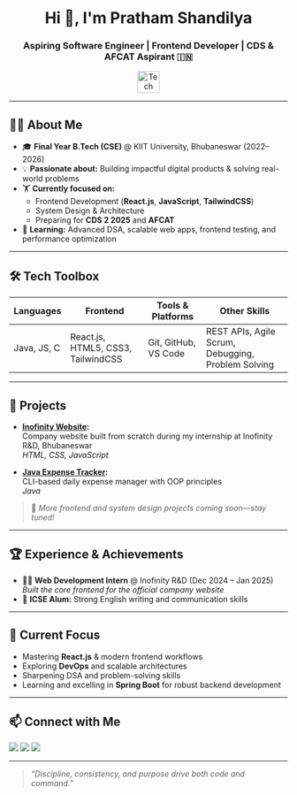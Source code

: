 <h1 align="center">Hi 👋, I'm Pratham Shandilya</h1>
<h3 align="center">Aspiring Software Engineer | Frontend Developer | CDS & AFCAT Aspirant 🇮🇳</h3>

<p align="center">
  <img src="https://skillicons.dev/icons?i=java,js,html,css,react,tailwind,git,github,vscode" alt="Tech Stack" height="40"/>
</p>

---

## 👨‍💻 About Me

- 🎓 **Final Year B.Tech (CSE)** @ KIIT University, Bhubaneswar (2022–2026)
- 💡 **Passionate about:** Building impactful digital products & solving real-world problems
- 🏋️ **Currently focused on:**
  - Frontend Development (**React.js**, **JavaScript**, **TailwindCSS**)
  - System Design & Architecture
  - Preparing for **CDS 2 2025** and **AFCAT**
- 🌱 **Learning:** Advanced DSA, scalable web apps, frontend testing, and performance optimization

---

## 🛠️ Tech Toolbox

| Languages       | Frontend                     | Tools & Platforms          | Other Skills                        |
|-----------------|-----------------------------|----------------------------|-------------------------------------|
| Java, JS, C    | React.js, HTML5, CSS3, TailwindCSS | Git, GitHub, VS Code | REST APIs, Agile Scrum, Debugging, Problem Solving |

---

## 🚀 Projects

- **[Inofinity Website](https://github.com/Pratham0320/Inofinity-Medical):**  
  Company website built from scratch during my internship at Inofinity R&D, Bhubaneswar  
  _HTML, CSS, JavaScript_

- **[Java Expense Tracker](https://github.com/Pratham0320/ExpenseTracker):**  
  CLI-based daily expense manager with OOP principles  
  _Java_

> 📌 _More frontend and system design projects coming soon—stay tuned!_

---

## 🏆 Experience & Achievements

- 🧑‍💼 **Web Development Intern** @ Inofinity R&D (Dec 2024 – Jan 2025)  
  _Built the core frontend for the official company website_
- 🏫 **ICSE Alum:** Strong English writing and communication skills

---

## 📝 Current Focus

- Mastering **React.js** & modern frontend workflows
- Exploring **DevOps** and scalable architectures
- Sharpening DSA and problem-solving skills
- Learning and excelling in **Spring Boot** for robust backend development

---

## 📫 Connect with Me

<p>
  <a href="https://github.com/Pratham0320"><img src="https://img.shields.io/badge/GitHub-181717?style=for-the-badge&logo=github&logoColor=white"/></a>
  <a href="https://www.linkedin.com/in/pratham0320"><img src="https://img.shields.io/badge/LinkedIn-0A66C2?style=for-the-badge&logo=linkedin&logoColor=white"/></a>
  <a href="mailto:prathamshandilya2207@gmail.com"><img src="https://img.shields.io/badge/Email-D14836?style=for-the-badge&logo=gmail&logoColor=white"/></a>
</p>

---

> _"Discipline, consistency, and purpose drive both code and command."_

